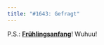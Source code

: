 ```yaml
---
title: "#1643: Gefragt"
---
```


P.S.: <a href="http://www.fonflatter.de/kalender"><strong>Frühlingsanfang</strong></a>! Wuhuu!

